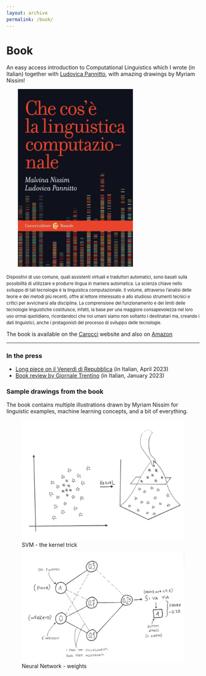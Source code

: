 ```yaml
---
layout: archive
permalink: /book/
---
```


# Book


<div markdown=1>

An easy access introduction to Computational Linguistics which I wrote (in Italian) together with [Ludovica Pannitto](https://www.ellepannitto.it/), with amazing drawings by Myriam Nissim!


<img hspace="30" src="/assets/images/book-full.jpeg" alt="cover" width="300" href="https://www.carocci.it/prodotto/che-cose-la-linguistica-computazionale" />



<p>
<span style="font-size:0.8em;">
Dispositivi di uso comune, quali assistenti virtuali e traduttori automatici, sono basati sulla possibilità di utilizzare e produrre lingua in maniera automatica. La scienza chiave nello sviluppo di tali tecnologie è la linguistica computazionale. Il volume, attraverso l’analisi delle teorie e dei metodi più recenti, offre al lettore interessato e allo studioso strumenti tecnici e critici per avvicinarsi alla disciplina. La comprensione del funzionamento e dei limiti delle tecnologie linguistiche costituisce, infatti, la base per una maggiore consapevolezza nel loro uso ormai quotidiano, ricordandoci che noi umani siamo non soltanto i destinatari ma, creando i dati linguistici, anche i protagonisti del processo di sviluppo delle tecnologie.</span></p>


The book is available on the [Carocci](https://www.carocci.it/prodotto/che-cose-la-linguistica-computazionale) website and also on [Amazon](https://amzn.eu/d/6Ifj7El)

<hr>

</div>

### In the press

 * [Long piece on il Venerdì di Repubblica](https://www.carocci.it/wp-content/uploads/2022/07/venerdi21.4.23.pdf) (in Italian, April 2023)
* [Book review by Giornale Trentino](https://www.giornaletrentino.it/scienza-e-tecnica/libri-la-scienza-che-insegna-alle-macchine-a-parlare-1.3399534) (in Italian, January 2023)


### Sample drawings from the book

The book contains multiple illustrations drawn by Myriam Nissim for linguistic examples, machine learning concepts, and a bit of everything.

<figure style="border: 10px" >
<img src="/assets/images/svm-kernel.jpg" alt="kernel" width="600" />
<figcaption>SVM - the kernel trick</figcaption>
</figure>

<figure style="border: 10px" >
<img align="center" src="/assets/images/rete-pesi.jpg" alt="rete" width="600" />
<figcaption>Neural Network - weights</figcaption>
</figure>




